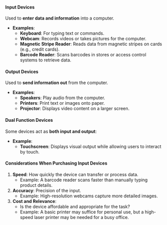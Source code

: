 #### **Input Devices**
Used to **enter data and information** into a computer.
- **Examples**:
    - **Keyboard**: For typing text or commands.
    - **Webcam**: Records videos or takes pictures for the computer.
    - **Magnetic Stripe Reader**: Reads data from magnetic stripes on cards (e.g., credit cards).
    - **Barcode Reader**: Scans barcodes in stores or access control systems to retrieve data.
#### **Output Devices**
Used to **send information out** from the computer.
- **Examples**:
    - **Speakers**: Play audio from the computer.
    - **Printers**: Print text or images onto paper.
    - **Projector**: Displays video content on a larger screen.
#### **Dual Function Devices**
Some devices act as **both input and output**:
- **Example**:
    - **Touchscreen**: Displays visual output while allowing users to interact by touch.
#### **Considerations When Purchasing Input Devices**
1. **Speed**: How quickly the device can transfer or process data.
    - Example: A barcode reader scans faster than manually typing product details.
2. **Accuracy**: Precision of the input.
    - Example: High-resolution webcams capture more detailed images.
3. **Cost and Relevance**:
    - Is the device affordable and appropriate for the task?
    - Example: A basic printer may suffice for personal use, but a high-speed laser printer may be needed for a busy office.